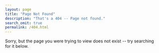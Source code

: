 ```yaml
---
layout: page
title: "Page Not Found"
description: "That's a 404 -- Page not found."
search_omit: true
permalink: /404.html
---  
```


Sorry, but the page you were trying to view does not exist -- try searching for it below.

<script type="text/javascript">
  var GOOG_FIXURL_LANG = 'en';
  var GOOG_FIXURL_SITE = '{{ site.url }}'
</script>
<script type="text/javascript"
  src="//linkhelp.clients.google.com/tbproxy/lh/wm/fixurl.js">
</script>